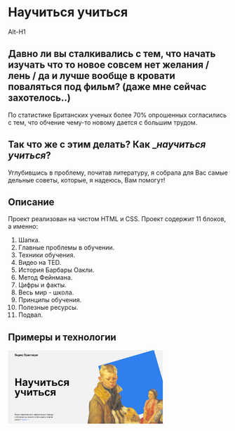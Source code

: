 # Научиться учиться
Alt-H1

## Давно ли вы сталкивались с тем, что начать изучать что то новое совсем нет желания / лень / да и лучше вообще в кровати поваляться под фильм? (даже мне сейчас захотелось..)

<p>По статистике Британских ученых более 70% опрошенных согласились с тем, что обчение чему-то новому дается с большим трудом.</p>

## Так что же с этим делать? Как __научиться _учиться__?

<p>Углубившись в проблему, почитав литературу, я собрала для Вас самые дельные советы, которые, я надеюсь, Вам помогут!</p>

## Описание

Проект реализован на чистом HTML и CSS. Проект содержит 11 блоков, а именно:

1. Шапка.
2. Главные проблемы в обучении.
3. Техники обучения.
4. Видео на TED.
5. История Барбары Оакли.
6. Метод Фейнмана.
7. Цифры и факты.
8. Весь мир - школа.
9. Принципы обучения.
10. Полезные ресурсы.
11. Подвал.

## Примеры и технологии

<img src="./images/header-screenshot.png" width="70%">


